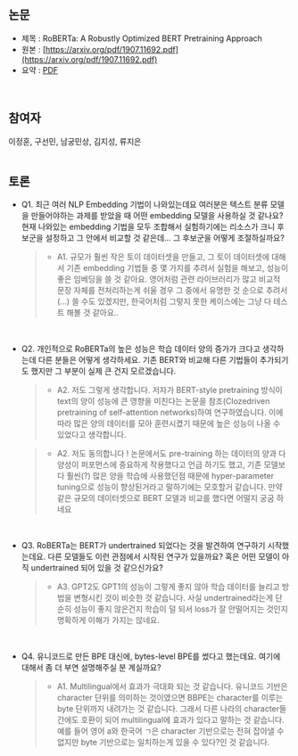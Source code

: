 ## 논문
- 제목 : RoBERTa: A Robustly Optimized BERT Pretraining Approach
- 원본 : [https://arxiv.org/pdf/1907.11692.pdf](https://arxiv.org/pdf/1907.11692.pdf)
- 요약 : [PDF](https://lee-soohyun.tistory.com/277)
<br>


## 참여자
이정훈, 구선민, 남궁민상, 김지성, 류지은
<br><br>


## 토론
- Q1. 최근 여러 NLP Embedding 기법이 나와있는데요 여러분은 텍스트 분류 모델을 만들어야하는 과제를 받았을 때 어떤 embedding 모델을 사용하실 것 같나요? 현재 나와있는 embedding 기법을 모두 조합해서 실험하기에는 리소스가 크니 후보군을 설정하고 그 안에서 비교할 것 같은데... 그 후보군을 어떻게 조절하실까요?

  >- A1. 규모가 훨씬 작은 토이 데이터셋을 만들고, 그 토이 데이터셋에 대해서 기존 embedding 기법들 중 몇 가지를 추려서 실험을 해보고, 성능이 좋은 임베딩을 쓸 것 같아요. 영어처럼 관련 라이브러리가 많고 비교적 문장 자체를 전처리하는게 쉬울 경우 그 중에서 유명한 것 순으로 추려서(...) 쓸 수도 있겠지만, 한국어처럼 그렇지 못한 케이스에는 그냥 다 테스트 해볼 것 같아요..  

<br>

- Q2. 개인적으로 RoBERTa의 높은 성능은 학습 데이터 양의 증가가 크다고 생각하는데 다른 분들은 어떻게 생각하세요. 기존 BERT와 비교해 다른 기법들이 추가되기도 했지만 그 부분이 실제 큰 건지 모르겠습니다. 

  >- A2. 저도 그렇게 생각합니다. 저자가 BERT-style pretraining 방식이 text의 양이 성능에 큰 영향을 미친다는 논문을 참조(Clozedriven pretraining of self-attention networks)하여 연구하였습니다. 이에 따라 많은 양의 데이터를 모아 훈련시켰기 때문에 높은 성능이 나올 수 있었다고 생각합니다. 

  >- A2. 저도 동의합니다 ! 논문에서도 pre-training 하는 데이터의 양과 다양성이 퍼포먼스에 중요하게 작용했다고 언급 하기도 했고, 기존 모델보다 훨씬(?) 많은 양을 학습에 사용했던점 때문에 hyper-parameter tuning으로 성능이 향상된거라고 말하기에는 모호할거 같습니다. 만약 같은 규모의 데이터셋으로 BERT 모델과 비교를 했다면 어떨지 궁굼 하네요

<br>

- Q3. RoBERTa는 BERT가 undertrained 되었다는 것을 발견하여 연구하기 시작했는데요. 다른 모델들도 이런 관점에서 시작된 연구가 있을까요? 혹은 어떤 모델이 아직 undertrained 되어 있을 것 같으신가요?

  >- A3. GPT2도 GPT1의 성능이 그렇게 좋지 않아 학습 데이터를 늘리고 방법을 변형시킨 것이 비슷한 것 같습니다. 사실 undertrained라는게 단순히 성능이 좋지 않은건지 학습이 덜 되서 loss가 잘 안떨어지는 것인지 명확하게 이해가 가지는 않네요.

<br>

- Q4. 유니코드로 만든 BPE 대신에, bytes-level BPE를 썼다고 했는데요. 여기에 대해서 좀 더 부연 설명해주실 분 계실까요?

  >- A1. Multilingual에서 효과가 극대화 되는 것 같습니다. 유니코드 기반은 character 단위를 의미하는 것이였으면 BBPE는 character를 이루는 byte 단위까지 내려가는 것 같습니다. 그래서 다른 나라의 character들간에도 호환이 되어 multilingual에 효과가 있다고 말하는 것 같습니다.
예를 들어 영어 a와 한국어 ㄱ은 character 기반으로는 전혀 잡아낼 수 없지만 byte 기반으로는 일치하는게 있을 수 있다?인 것 같습니다.
